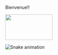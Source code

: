 Bienvenue!!

<div>

<img alingn="center" height="80" width="150" src="https://cdn.jsdelivr.net/gh/devicons/devicon/icons/coffeescript/coffeescript-original.svg" />

</div>

<div>
  

![Snake animation](https://github.com/elodiesilva/elodiesilva/blob/output/github-contribution-grid-snake.svg)

</div>
